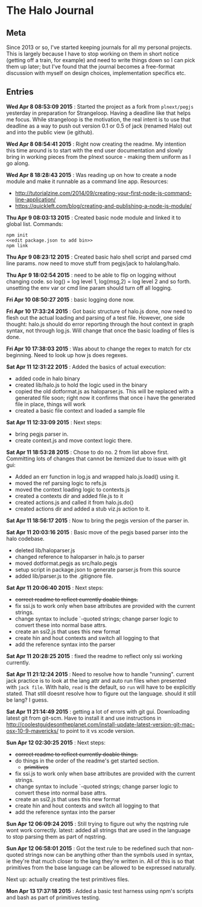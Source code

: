 The Halo Journal
=================
Meta
----
Since 2013 or so, I've started keeping journals for all my personal projects. This is largely because I have to stop working on them in short notice (getting off a train, for example) and need to write things down so I can pick them up later; but I've found that the journal becomes a free-format discussion with myself on design choices, implementation specifics etc.

Entries
--------
**Wed Apr  8 08:53:09 2015** : Started the project as a fork from `plnext/pegjs` yesterday in preparation for Strangeloop. Having a deadline like that helps me focus. While strangeloop is the motivation, the real intent is to use that deadline as a way to push out version 0.1 or 0.5 of jack (renamed Halo) out and into the public view (ie github).

**Wed Apr  8 08:54:41 2015** : Right now creating the readme. My intention this time around is to start with the end user documentation and slowly bring in working pieces from the plnext source - making them uniform as I go along.

**Wed Apr  8 18:28:43 2015** : Was reading up on how to create a node module and make it runnable as a command line app.
Resources: 
* http://tutorialzine.com/2014/09/creating-your-first-node-js-command-line-application/
* https://quickleft.com/blog/creating-and-publishing-a-node-js-module/

**Thu Apr  9 08:03:13 2015** : Created basic node module and linked it to global list. Commands:
	
	npm init
	<<edit package.json to add bin>>
	npm link

**Thu Apr  9 08:23:12 2015** : Created basic halo shell script and parsed cmd line params. now need to move stuff from pegjs/jack to halolang/halo.

**Thu Apr  9 18:02:54 2015** : need to be able to flip on logging without changing code. so log() = log level 1, log(msg,2) = log level 2 and so forth. unsetting the env var or cmd line param should turn off all logging.

**Fri Apr 10 08:50:27 2015** : basic logging done now.

**Fri Apr 10 17:33:24 2015** : Got basic structure of halo.js done, now need to flesh out the actual loading and parsing of a test file. However, one side thought: halo.js should do error reporting through the hout context in graph syntax, not through log.js. Will change that once the basic loading of files is done.

**Fri Apr 10 17:38:03 2015** : Was about to change the regex to match for ctx beginning. Need to look up how js does regexes.

**Sat Apr 11 12:31:22 2015** : Added the basics of actual execution:
  - added code in halo binary
  - created lib/halo.js to hold the logic used in the binary
  - copied the old dotformat.js as haloparser.js. This will be replaced with a generated file soon; right now it confirms that once i have the generated file in place, things will work	
  - created a basic file context and loaded a sample file

**Sat Apr 11 12:33:09 2015** : Next steps:

- bring pegjs parser in.
- create context.js and move context logic there.

**Sat Apr 11 18:53:28 2015** : Chose to do no. 2 from list above first. Committing lots of changes that cannot be itemized due to issue with git gui:
- Added an err function in log.js and wrapped halo.js.load() using it.
- moved the ref parsing logic to refs.js
- moved the context loading logic to contexts.js
- created a contexts dir and added file.js to it
- created actions.js and called it from halo.js.do()
- created actions dir and added a stub viz.js action to it.

**Sat Apr 11 18:56:17 2015** : Now to bring the pegjs version of the parser in.

**Sat Apr 11 20:03:16 2015** : Basic move of the pegjs based parser into the halo codebase.
- deleted lib/haloparser.js
- changed reference to haloparser in halo.js to parser
- moved dotformat.pegjs as src/halo.pegjs
- setup script in package.json to generate parser.js from this source
- added lib/parser.js to the .gitignore file.

**Sat Apr 11 20:06:40 2015** : Next steps:

- <s>correct readme to reflect currently doable things.</s>
- fix ssi.js to work only when base attributes are provided with the current strings.
- change syntax to include \`-quoted strings; change parser logic to convert these into normal base attrs.
- create an ssi2.js that uses this new format
- create hin and hout contexts and switch all logging to that
- add the reference syntax into the parser

**Sat Apr 11 20:28:25 2015** : fixed the readme to reflect only ssi working currently.

**Sat Apr 11 21:12:24 2015** : Need to resolve how to handle "running". current jack practice is to look at the lang attr and auto run files when presented with `jack file`. With halo, `read` is the default, so `run` will have to be explicitly stated. That still doesnt resolve how to figure out the language. should it still be lang? I guess.

**Sat Apr 11 21:14:49 2015** : getting a lot of errors with git gui. Downloading latest git from git-scm. Have to install it and use instructions in http://coolestguidesontheplanet.com/install-update-latest-version-git-mac-osx-10-9-mavericks/ to point to it vs xcode version.

**Sun Apr 12 02:30:25 2015** : Next steps:

- <s>correct readme to reflect currently doable things.</s>
- do things in the order of the readme's get started section.
	- <s>primitives</s>
- fix ssi.js to work only when base attributes are provided with the current strings.
- change syntax to include \`-quoted strings; change parser logic to convert these into normal base attrs.
- create an ssi2.js that uses this new format
- create hin and hout contexts and switch all logging to that
- add the reference syntax into the parser

**Sun Apr 12 06:09:24 2015** : Still trying to figure out why the nqstring rule wont work correctly. latest: added all strings that are used in the language to stop parsing them as part of nqstring.

**Sun Apr 12 06:58:01 2015** : Got the text rule to be redefined such that non-quoted strings now can be anything other than the symbols used in syntax, ie they're that much closer to the lang they're written in. All of this is so that primitives from the base language can be allowed to be expressed naturally.

Next up: actually creating the test primitives files.

**Mon Apr 13 17:37:18 2015** : Added a basic test harness using npm's scripts and bash as part of primitives testing.
